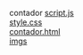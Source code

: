 contador 
<a href='https://gabrielryanft.github.io/learning/cursoemvideo/javascript/exercicios-cursoemvideo/contador/script.js/' target='_blank' rel='next'>script.js</a><br/>
<a href='https://gabrielryanft.github.io/learning/cursoemvideo/javascript/exercicios-cursoemvideo/contador/style.css/' target='_blank' rel='next'>style.css</a><br/>
<a href='https://gabrielryanft.github.io/learning/cursoemvideo/javascript/exercicios-cursoemvideo/contador/contador.html/' target='_blank' rel='next'>contador.html</a><br/>
<a href='https://gabrielryanft.github.io/learning/cursoemvideo/javascript/exercicios-cursoemvideo/contador/imgs/' target='_blank' rel='next'>imgs</a><br/>
